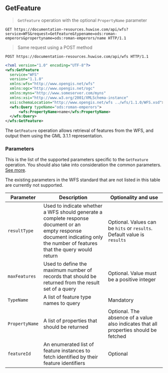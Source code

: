 ## GetFeature

> `GetFeature` operation with the optional `PropertyName` parameter

```http
GET https://documentation-resources.huwise.com/api/wfs?service=WFS&request=GetFeature&typename=ods:roman-emperors&propertyname=ods:roman-emperors/name HTTP/1.1
```

> Same request using a POST method

```http
POST https://documentation-resources.huwise.com/api/wfs HTTP/1.1
```

```xml
<?xml version="1.0" encoding="UTF-8"?>
<wfs:GetFeature
  service="WFS"
  version="1.1.0"
  xmlns:wfs="http://www.opengis.net/wfs"
  xmlns:ogc="http://www.opengis.net/ogc"
  xmlns:myns="http://www.someserver.com/myns"
  xmlns:xsi="http://www.w3.org/2001/XMLSchema-instance"
  xsi:schemaLocation="http://www.opengis.net/wfs ../wfs/1.1.0/WFS.xsd">
  <wfs:Query typeName="ods:roman-emperors">
      <wfs:PropertyName>name</wfs:PropertyName>
  </wfs:Query>
</wfs:GetFeature>
```

The `GetFeature` operation allows retrieval of features from the WFS, and output them using the GML 3.1.1
representation.

### Parameters

This is the list of the supported parameters specific to the `GetFeature` operation. You should also take into
consideration the common parameters. [See more](#parameters).

The existing parameters in the WFS standard that are not listed in this table are currently not supported.

Parameter | Description | Optionality and use
--------- | ----------- | -------------------
`resultType` | Used to indicate whether a WFS should generate a complete response document or an <br> empty response document indicating only the number of features that the query would return | Optional. Values can be `hits` or `results`. Default value is `results`
`maxFeatures` | Used to define the maximum number of records that should be returned from the result set of a query | Optional. Value must be a positive integer
`TypeName` | A list of feature type names to query | Mandatory
`PropertyName` | A list of properties that should be returned | Optional. The absence of a value also indicates that all properties should be fetched
`featureId` | An enumerated list of feature instances to fetch identified by their feature identifiers | Optional